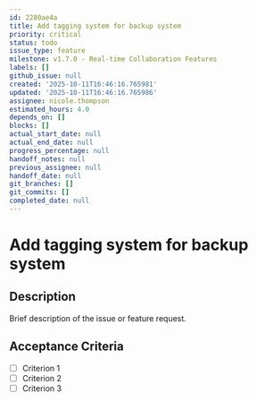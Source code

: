 ```yaml
---
id: 2280ae4a
title: Add tagging system for backup system
priority: critical
status: todo
issue_type: feature
milestone: v1.7.0 - Real-time Collaboration Features
labels: []
github_issue: null
created: '2025-10-11T16:46:16.765981'
updated: '2025-10-11T16:46:16.765986'
assignee: nicole.thompson
estimated_hours: 4.0
depends_on: []
blocks: []
actual_start_date: null
actual_end_date: null
progress_percentage: null
handoff_notes: null
previous_assignee: null
handoff_date: null
git_branches: []
git_commits: []
completed_date: null
---
```


# Add tagging system for backup system

## Description

Brief description of the issue or feature request.

## Acceptance Criteria

- [ ] Criterion 1
- [ ] Criterion 2
- [ ] Criterion 3